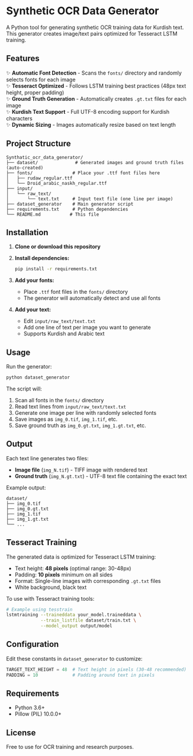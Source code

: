# Synthetic OCR Data Generator

A Python tool for generating synthetic OCR training data for Kurdish text. This generator creates image/text pairs optimized for Tesseract LSTM training.

## Features

✨ **Automatic Font Detection** - Scans the `fonts/` directory and randomly selects fonts for each image  
✨ **Tesseract Optimized** - Follows LSTM training best practices (48px text height, proper padding)  
✨ **Ground Truth Generation** - Automatically creates `.gt.txt` files for each image  
✨ **Kurdish Text Support** - Full UTF-8 encoding support for Kurdish characters  
✨ **Dynamic Sizing** - Images automatically resize based on text length  

## Project Structure

```
Synthatic_ocr_data_generator/
├── dataset/              # Generated images and ground truth files (auto-created)
├── fonts/               # Place your .ttf font files here
│   ├── rudaw_regular.ttf
│   └── Droid_arabic_naskh_regular.ttf
├── input/
│   └── raw_text/
│       └── text.txt     # Input text file (one line per image)
├── dataset_generator    # Main generator script
├── requirements.txt     # Python dependencies
└── README.md           # This file
```

## Installation

1. **Clone or download this repository**

2. **Install dependencies:**
   ```bash
   pip install -r requirements.txt
   ```

3. **Add your fonts:**
   - Place `.ttf` font files in the `fonts/` directory
   - The generator will automatically detect and use all fonts

4. **Add your text:**
   - Edit `input/raw_text/text.txt`
   - Add one line of text per image you want to generate
   - Supports Kurdish and Arabic text

## Usage

Run the generator:

```bash
python dataset_generator
```

The script will:
1. Scan all fonts in the `fonts/` directory
2. Read text lines from `input/raw_text/text.txt`
3. Generate one image per line with randomly selected fonts
4. Save images as `img_0.tif`, `img_1.tif`, etc.
5. Save ground truth as `img_0.gt.txt`, `img_1.gt.txt`, etc.

## Output

Each text line generates two files:

- **Image file** (`img_N.tif`) - TIFF image with rendered text
- **Ground truth** (`img_N.gt.txt`) - UTF-8 text file containing the exact text

Example output:
```
dataset/
├── img_0.tif
├── img_0.gt.txt
├── img_1.tif
├── img_1.gt.txt
└── ...
```

## Tesseract Training

The generated data is optimized for Tesseract LSTM training:

- Text height: **48 pixels** (optimal range: 30-48px)
- Padding: **10 pixels** minimum on all sides
- Format: Single-line images with corresponding `.gt.txt` files
- White background, black text

To use with Tesseract training tools:
```bash
# Example using tesstrain
lstmtraining --traineddata your_model.traineddata \
             --train_listfile dataset/train.txt \
             --model_output output/model
```

## Configuration

Edit these constants in `dataset_generator` to customize:

```python
TARGET_TEXT_HEIGHT = 48  # Text height in pixels (30-48 recommended)
PADDING = 10             # Padding around text in pixels
```

## Requirements

- Python 3.6+
- Pillow (PIL) 10.0.0+

## License

Free to use for OCR training and research purposes.
